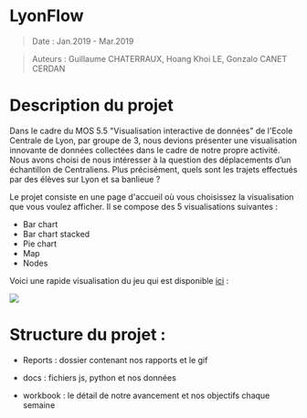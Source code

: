 # LyonFlow

>Date : Jan.2019 - Mar.2019 

>Auteurs : Guillaume CHATERRAUX, Hoang Khoi LE, Gonzalo CANET CERDAN

# Description du projet

Dans le cadre du MOS 5.5 "Visualisation interactive de données" de l'Ecole Centrale de Lyon, par groupe de 3, nous devions présenter une visualisation innovante de données collectées dans le cadre de notre propre activité. Nous avons choisi de nous intéresser à la question des déplacements d’un échantillon de Centraliens. Plus précisément, quels sont les trajets effectués par des élèves sur Lyon et sa banlieue ?

Le projet consiste en une page d'accueil où vous choisissez la visualisation que vous voulez afficher. Il se compose des 5 visualisations suivantes : 
* Bar chart
* Bar chart stacked
* Pie chart
* Map
* Nodes


Voici une rapide visualisation du jeu qui est disponible [ici](https://renaud-d-harreville.github.io/DataViz_M2/) :

![](https://github.com/Renaud-D-Harreville/DataViz_M2/blob/master/Reports/groupe1.gif?raw=true)

# Structure du projet :

- Reports : dossier contenant nos rapports et le gif

- docs : fichiers js, python et nos données

- workbook : le détail de notre avancement et nos objectifs chaque semaine
